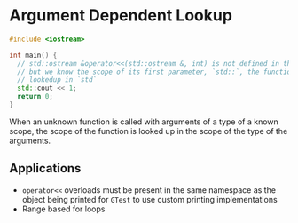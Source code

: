 # Argument Dependent Lookup

```cpp
#include <iostream>

int main() {
  // std::ostream &operator<<(std::ostream &, int) is not defined in this scope
  // but we know the scope of its first parameter, `std::`, the function is
  // lookedup in `std`
  std::cout << 1;
  return 0;
}
```

When an unknown function is called with arguments of a type of a known scope,
the scope of the function is looked up in the scope of the type of the
arguments.

## Applications

- `operator<<` overloads must be present in the same namespace as the object
  being printed for `GTest` to use custom printing implementations
- Range based for loops
